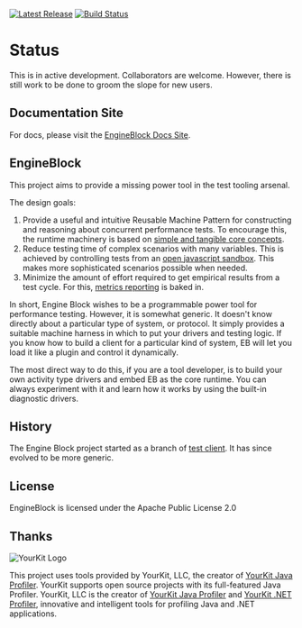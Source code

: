 
[![Latest Release](https://maven-badges.herokuapp.com/maven-central/io.engineblock/eb-api/badge.svg)](https://maven-badges.herokuapp.com/maven-central/io.engineblock/engineblock/) [![Build Status](https://travis-ci.org/engineblock/engineblock.svg?branch=master)](https://travis-ci.org/engineblock/engineblock)

# Status

This is in active development. Collaborators are welcome. However, there is still work to be done to groom the slope for new users.

## Documentation Site

For docs, please visit the [EngineBlock Docs Site](http://docs.engineblock.io/).

## EngineBlock

This project aims to provide a missing power tool in the test tooling arsenal.

The design goals:

1. Provide a useful and intuitive Reusable Machine Pattern for constructing and reasoning about concurrent performance tests. To encourage this, the runtime machinery is based on [simple and tangible core concepts](http://docs.engineblock.io/user-guide/concepts/).
2. Reduce testing time of complex scenarios with many variables. This is achieved by controlling tests from an [open javascript sandbox](http://docs.engineblock.io/user-guide/scripting/). This makes more sophisticated scenarios possible when needed.
3. Minimize the amount of effort required to get empirical results from a test cycle. For this, [metrics reporting](http://docs.engineblock.io/user-guide/metrics/) is baked in.

In short, Engine Block wishes to be a programmable power tool for performance
testing. However, it is somewhat generic. It doesn't know directly about a
particular type of system, or protocol. It simply provides a suitable machine
harness in which to put your drivers and testing logic. If you know how to build
a client for a particular kind of system, EB will let you load it like a plugin
and control it dynamically.

The most direct way to do this, if you are a tool developer, is to build your
own activity type drivers and embed EB as the core runtime. You can always
experiment with it and learn how it works by using the built-in diagnostic
drivers.

## History

The Engine Block project started as a branch of [test
client](http://github.com/jshook/testclient). It has since evolved to be more
generic.

## License

EngineBlock is licensed under the Apache Public License 2.0

## Thanks

![YourKit Logo](https://www.yourkit.com/images/yklogo.png)

This project uses tools provided by YourKit, LLC, the creator of <a href="https://www.yourkit.com/java/profiler/">YourKit Java Profiler</a>. YourKit supports open source projects with its full-featured Java Profiler.
YourKit, LLC is the creator of <a href="https://www.yourkit.com/java/profiler/">YourKit Java Profiler</a>
and <a href="https://www.yourkit.com/.net/profiler/">YourKit .NET Profiler</a>,
innovative and intelligent tools for profiling Java and .NET applications.

